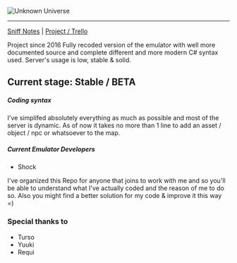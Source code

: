 ![Unknown Universe](https://bytebucket.org/UnknownUniverse/emulator/raw/75f572c43b9a3251484e153bffc7bb0bb642e565/logo.png?token=503227c3a922a6b43af1f808f923e52cdc9cb945)
 
 ___
 [Sniff Notes](https://github.com/S7KYuuki/NettyBase/wiki/Client-10-build-4.78-NOTES) | [Project / Trello](https://trello.com/b/VY7zXWUB/unkown-universe)
 
 Project since 2016
 Fully recoded version of the emulator with well more documented source and complete different and more modern C# syntax used.
 Server's usage is low, stable & solid.
 
## Current stage: Stable / BETA
 
##### Coding syntax
 I've simplifed absolutely everything as much as possible and most of the server is dynamic.
 As of now it takes no more than 1 line to add an asset / object / npc or whatsoever to the map.
 
##### Current Emulator Developers
* Shock
 
I've organized this Repo for anyone that joins to work with me and so you'll be able to understand what I've actually coded and the reason of me to do so. Also you might find a better solution for my code & improve it this way =)

### Special thanks to
* Turso
* Yuuki
* Requi